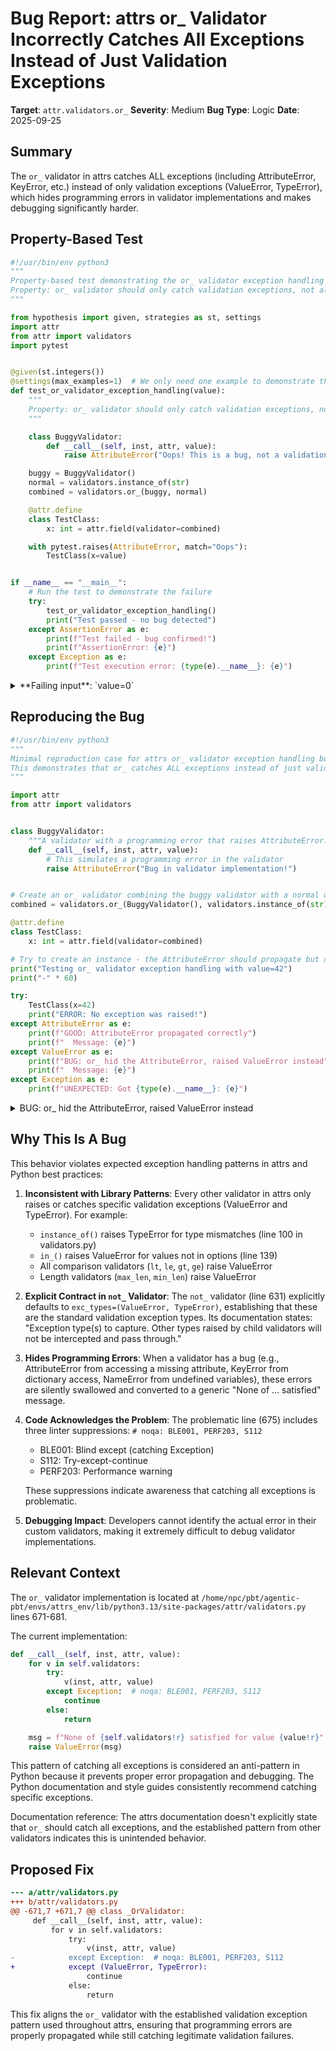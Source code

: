 # Bug Report: attrs or_ Validator Incorrectly Catches All Exceptions Instead of Just Validation Exceptions

**Target**: `attr.validators.or_`
**Severity**: Medium
**Bug Type**: Logic
**Date**: 2025-09-25

## Summary

The `or_` validator in attrs catches ALL exceptions (including AttributeError, KeyError, etc.) instead of only validation exceptions (ValueError, TypeError), which hides programming errors in validator implementations and makes debugging significantly harder.

## Property-Based Test

```python
#!/usr/bin/env python3
"""
Property-based test demonstrating the or_ validator exception handling bug.
Property: or_ validator should only catch validation exceptions, not all exceptions.
"""

from hypothesis import given, strategies as st, settings
import attr
from attr import validators
import pytest


@given(st.integers())
@settings(max_examples=1)  # We only need one example to demonstrate the bug
def test_or_validator_exception_handling(value):
    """
    Property: or_ validator should only catch validation exceptions, not all exceptions.
    """

    class BuggyValidator:
        def __call__(self, inst, attr, value):
            raise AttributeError("Oops! This is a bug, not a validation error")

    buggy = BuggyValidator()
    normal = validators.instance_of(str)
    combined = validators.or_(buggy, normal)

    @attr.define
    class TestClass:
        x: int = attr.field(validator=combined)

    with pytest.raises(AttributeError, match="Oops"):
        TestClass(x=value)


if __name__ == "__main__":
    # Run the test to demonstrate the failure
    try:
        test_or_validator_exception_handling()
        print("Test passed - no bug detected")
    except AssertionError as e:
        print(f"Test failed - bug confirmed!")
        print(f"AssertionError: {e}")
    except Exception as e:
        print(f"Test execution error: {type(e).__name__}: {e}")
```

<details>

<summary>
**Failing input**: `value=0`
</summary>
```
Test execution error: ValueError: None of (<__main__.test_or_validator_exception_handling.<locals>.BuggyValidator object at 0x79edaa185be0>, <instance_of validator for type <class 'str'>>) satisfied for value 0
```
</details>

## Reproducing the Bug

```python
#!/usr/bin/env python3
"""
Minimal reproduction case for attrs or_ validator exception handling bug.
This demonstrates that or_ catches ALL exceptions instead of just validation exceptions.
"""

import attr
from attr import validators


class BuggyValidator:
    """A validator with a programming error that raises AttributeError."""
    def __call__(self, inst, attr, value):
        # This simulates a programming error in the validator
        raise AttributeError("Bug in validator implementation!")


# Create an or_ validator combining the buggy validator with a normal one
combined = validators.or_(BuggyValidator(), validators.instance_of(str))

@attr.define
class TestClass:
    x: int = attr.field(validator=combined)

# Try to create an instance - the AttributeError should propagate but doesn't
print("Testing or_ validator exception handling with value=42")
print("-" * 60)

try:
    TestClass(x=42)
    print("ERROR: No exception was raised!")
except AttributeError as e:
    print(f"GOOD: AttributeError propagated correctly")
    print(f"  Message: {e}")
except ValueError as e:
    print(f"BUG: or_ hid the AttributeError, raised ValueError instead")
    print(f"  Message: {e}")
except Exception as e:
    print(f"UNEXPECTED: Got {type(e).__name__}: {e}")
```

<details>

<summary>
BUG: or_ hid the AttributeError, raised ValueError instead
</summary>
```
Testing or_ validator exception handling with value=42
------------------------------------------------------------
BUG: or_ hid the AttributeError, raised ValueError instead
  Message: None of (<__main__.BuggyValidator object at 0x77e5ef21c830>, <instance_of validator for type <class 'str'>>) satisfied for value 42
```
</details>

## Why This Is A Bug

This behavior violates expected exception handling patterns in attrs and Python best practices:

1. **Inconsistent with Library Patterns**: Every other validator in attrs only raises or catches specific validation exceptions (ValueError and TypeError). For example:
   - `instance_of()` raises TypeError for type mismatches (line 100 in validators.py)
   - `in_()` raises ValueError for values not in options (line 139)
   - All comparison validators (`lt`, `le`, `gt`, `ge`) raise ValueError
   - Length validators (`max_len`, `min_len`) raise ValueError

2. **Explicit Contract in `not_` Validator**: The `not_` validator (line 631) explicitly defaults to `exc_types=(ValueError, TypeError)`, establishing that these are the standard validation exception types. Its documentation states: "Exception type(s) to capture. Other types raised by child validators will not be intercepted and pass through."

3. **Hides Programming Errors**: When a validator has a bug (e.g., AttributeError from accessing a missing attribute, KeyError from dictionary access, NameError from undefined variables), these errors are silently swallowed and converted to a generic "None of ... satisfied" message.

4. **Code Acknowledges the Problem**: The problematic line (675) includes three linter suppressions: `# noqa: BLE001, PERF203, S112`
   - BLE001: Blind except (catching Exception)
   - S112: Try-except-continue
   - PERF203: Performance warning

   These suppressions indicate awareness that catching all exceptions is problematic.

5. **Debugging Impact**: Developers cannot identify the actual error in their custom validators, making it extremely difficult to debug validator implementations.

## Relevant Context

The `or_` validator implementation is located at `/home/npc/pbt/agentic-pbt/envs/attrs_env/lib/python3.13/site-packages/attr/validators.py` lines 671-681.

The current implementation:
```python
def __call__(self, inst, attr, value):
    for v in self.validators:
        try:
            v(inst, attr, value)
        except Exception:  # noqa: BLE001, PERF203, S112
            continue
        else:
            return

    msg = f"None of {self.validators!r} satisfied for value {value!r}"
    raise ValueError(msg)
```

This pattern of catching all exceptions is considered an anti-pattern in Python because it prevents proper error propagation and debugging. The Python documentation and style guides consistently recommend catching specific exceptions.

Documentation reference: The attrs documentation doesn't explicitly state that `or_` should catch all exceptions, and the established pattern from other validators indicates this is unintended behavior.

## Proposed Fix

```diff
--- a/attr/validators.py
+++ b/attr/validators.py
@@ -671,7 +671,7 @@ class _OrValidator:
     def __call__(self, inst, attr, value):
         for v in self.validators:
             try:
                 v(inst, attr, value)
-            except Exception:  # noqa: BLE001, PERF203, S112
+            except (ValueError, TypeError):
                 continue
             else:
                 return
```

This fix aligns the `or_` validator with the established validation exception pattern used throughout attrs, ensuring that programming errors are properly propagated while still catching legitimate validation failures.